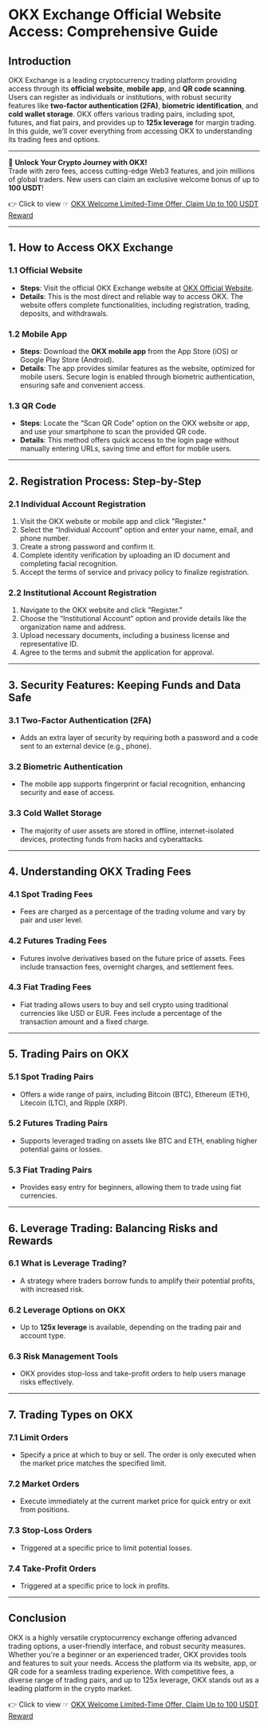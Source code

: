 # OKX Exchange Official Website Access: Comprehensive Guide

## Introduction

OKX Exchange is a leading cryptocurrency trading platform providing access through its **official website**, **mobile app**, and **QR code scanning**. Users can register as individuals or institutions, with robust security features like **two-factor authentication (2FA)**, **biometric identification**, and **cold wallet storage**. OKX offers various trading pairs, including spot, futures, and fiat pairs, and provides up to **125x leverage** for margin trading. In this guide, we’ll cover everything from accessing OKX to understanding its trading fees and options.

---

🚀 **Unlock Your Crypto Journey with OKX!**  
Trade with zero fees, access cutting-edge Web3 features, and join millions of global traders. New users can claim an exclusive welcome bonus of up to **100 USDT**!  

👉 Click to view ☞ [OKX Welcome Limited-Time Offer, Claim Up to 100 USDT Reward](https://bit.ly/OKXe)

---

## 1. How to Access OKX Exchange

### 1.1 Official Website
- **Steps**: Visit the official OKX Exchange website at [OKX Official Website](https://www.okx.com/).
- **Details**: This is the most direct and reliable way to access OKX. The website offers complete functionalities, including registration, trading, deposits, and withdrawals.

### 1.2 Mobile App
- **Steps**: Download the **OKX mobile app** from the App Store (iOS) or Google Play Store (Android).
- **Details**: The app provides similar features as the website, optimized for mobile users. Secure login is enabled through biometric authentication, ensuring safe and convenient access.

### 1.3 QR Code
- **Steps**: Locate the “Scan QR Code” option on the OKX website or app, and use your smartphone to scan the provided QR code.
- **Details**: This method offers quick access to the login page without manually entering URLs, saving time and effort for mobile users.

---

## 2. Registration Process: Step-by-Step

### 2.1 Individual Account Registration
1. Visit the OKX website or mobile app and click "Register."
2. Select the “Individual Account” option and enter your name, email, and phone number.
3. Create a strong password and confirm it.
4. Complete identity verification by uploading an ID document and completing facial recognition.
5. Accept the terms of service and privacy policy to finalize registration.

### 2.2 Institutional Account Registration
1. Navigate to the OKX website and click "Register."
2. Choose the “Institutional Account” option and provide details like the organization name and address.
3. Upload necessary documents, including a business license and representative ID.
4. Agree to the terms and submit the application for approval.

---

## 3. Security Features: Keeping Funds and Data Safe

### 3.1 Two-Factor Authentication (2FA)
- Adds an extra layer of security by requiring both a password and a code sent to an external device (e.g., phone).

### 3.2 Biometric Authentication
- The mobile app supports fingerprint or facial recognition, enhancing security and ease of access.

### 3.3 Cold Wallet Storage
- The majority of user assets are stored in offline, internet-isolated devices, protecting funds from hacks and cyberattacks.

---

## 4. Understanding OKX Trading Fees

### 4.1 Spot Trading Fees
- Fees are charged as a percentage of the trading volume and vary by pair and user level.

### 4.2 Futures Trading Fees
- Futures involve derivatives based on the future price of assets. Fees include transaction fees, overnight charges, and settlement fees.

### 4.3 Fiat Trading Fees
- Fiat trading allows users to buy and sell crypto using traditional currencies like USD or EUR. Fees include a percentage of the transaction amount and a fixed charge.

---

## 5. Trading Pairs on OKX

### 5.1 Spot Trading Pairs
- Offers a wide range of pairs, including Bitcoin (BTC), Ethereum (ETH), Litecoin (LTC), and Ripple (XRP).

### 5.2 Futures Trading Pairs
- Supports leveraged trading on assets like BTC and ETH, enabling higher potential gains or losses.

### 5.3 Fiat Trading Pairs
- Provides easy entry for beginners, allowing them to trade using fiat currencies.

---

## 6. Leverage Trading: Balancing Risks and Rewards

### 6.1 What is Leverage Trading?
- A strategy where traders borrow funds to amplify their potential profits, with increased risk.

### 6.2 Leverage Options on OKX
- Up to **125x leverage** is available, depending on the trading pair and account type.

### 6.3 Risk Management Tools
- OKX provides stop-loss and take-profit orders to help users manage risks effectively.

---

## 7. Trading Types on OKX

### 7.1 Limit Orders
- Specify a price at which to buy or sell. The order is only executed when the market price matches the specified limit.

### 7.2 Market Orders
- Execute immediately at the current market price for quick entry or exit from positions.

### 7.3 Stop-Loss Orders
- Triggered at a specific price to limit potential losses.

### 7.4 Take-Profit Orders
- Triggered at a specific price to lock in profits.

---

## Conclusion

OKX is a highly versatile cryptocurrency exchange offering advanced trading options, a user-friendly interface, and robust security measures. Whether you're a beginner or an experienced trader, OKX provides tools and features to suit your needs. Access the platform via its website, app, or QR code for a seamless trading experience. With competitive fees, a diverse range of trading pairs, and up to 125x leverage, OKX stands out as a leading platform in the crypto market.

👉 Click to view ☞ [OKX Welcome Limited-Time Offer, Claim Up to 100 USDT Reward](https://bit.ly/OKXe)

